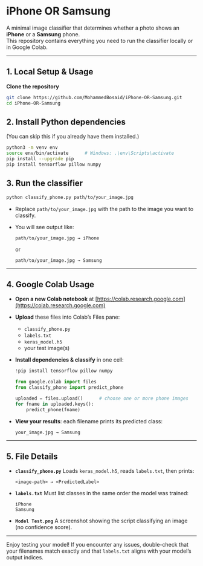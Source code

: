 
# iPhone OR Samsung

A minimal image classifier that determines whether a photo shows an **iPhone** or a **Samsung** phone.  
This repository contains everything you need to run the classifier locally or in Google Colab.
 

---

## 1. Local Setup & Usage

 **Clone the repository**  
   ```bash
   git clone https://github.com/MohammedBosaid/iPhone-OR-Samsung.git
   cd iPhone-OR-Samsung
````

## 2. Install Python dependencies
   (You can skip this if you already have them installed.)

   ```bash
   python3 -m venv env
   source env/bin/activate      # Windows: .\env\Scripts\activate
   pip install --upgrade pip
   pip install tensorflow pillow numpy
   ```

## 3. Run the classifier

   ```bash
   python classify_phone.py path/to/your_image.jpg
   ```

   * Replace `path/to/your_image.jpg` with the path to the image you want to classify.
   * You will see output like:

     ```
     path/to/your_image.jpg → iPhone
     ```

     or

     ```
     path/to/your_image.jpg → Samsung
     ```

---

## 4. Google Colab Usage

- **Open a new Colab notebook** at [https://colab.research.google.com](https://colab.research.google.com)
- **Upload** these files into Colab’s Files pane:

   * `classify_phone.py`
   * `labels.txt`
   * `keras_model.h5`
   * your test image(s)
- **Install dependencies & classify** in one cell:

   ```python
   !pip install tensorflow pillow numpy

   from google.colab import files
   from classify_phone import predict_phone

   uploaded = files.upload()      # choose one or more phone images
   for fname in uploaded.keys():
       predict_phone(fname)
   ```
- **View your results**: each filename prints its predicted class:

   ```
   your_image.jpg → Samsung
   ```

---

## 5. File Details

* **`classify_phone.py`**
  Loads `keras_model.h5`, reads `labels.txt`, then prints:

  ```
  <image-path> → <PredictedLabel>
  ```

* **`labels.txt`**
  Must list classes in the same order the model was trained:

  ```
  iPhone
  Samsung
  ```

* **`Model Test.png`**
  A screenshot showing the script classifying an image (no confidence score).

---

Enjoy testing your model! If you encounter any issues, double-check that your filenames match exactly and that `labels.txt` aligns with your model’s output indices.

```
```
